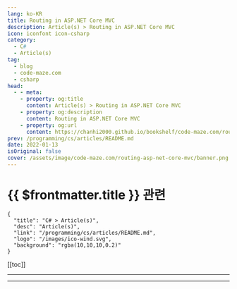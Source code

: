 ```yaml
---
lang: ko-KR
title: Routing in ASP.NET Core MVC
description: Article(s) > Routing in ASP.NET Core MVC
icon: iconfont icon-csharp
category: 
  - C#
  - Article(s)
tag: 
  - blog
  - code-maze.com
  - csharp
head:  
  - - meta:
    - property: og:title
      content: Article(s) > Routing in ASP.NET Core MVC
    - property: og:description
      content: Routing in ASP.NET Core MVC
    - property: og:url
      content: https://chanhi2000.github.io/bookshelf/code-maze.com/routing-asp-net-core-mvc.html
prev: /programming/cs/articles/README.md
date: 2022-01-13
isOriginal: false
cover: /assets/image/code-maze.com/routing-asp-net-core-mvc/banner.png
---
```


# {{ $frontmatter.title }} 관련

```component VPCard
{
  "title": "C# > Article(s)",
  "desc": "Article(s)",
  "link": "/programming/cs/articles/README.md",
  "logo": "/images/ico-wind.svg",
  "background": "rgba(10,10,10,0.2)"
}
```

[[toc]]

---

<SiteInfo
  name="Routing in ASP.NET Core MVC"
  desc="In this article, we’re going to discuss the conventional and attribute routing capabilities and the support for file upload in ASP.NET Core MVC."
  url="https://code-maze.com/routing-asp-net-core-mvc/"
  logo="/assets/image/code-maze.com/favicon.png"
  preview="/assets/image/code-maze.com/routing-asp-net-core-mvc/banner.png"/>

<!-- TODO: 작성 -->

---

<TagLinks />